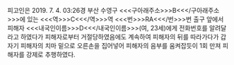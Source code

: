 피고인은 2019. 7. 4. 03:26경 부산 수영구 <<<구아래주소>>>B<<</구아래주소>>>에 있는 <<<역>>>C<<</역>>>역 <<<번>>>RA<<</번>>>번 출구 앞에서 피해자 <<<내국인이름>>>D<<</내국인이름>>>(여, 23세)에게 전화번호를 알려달라고 하였다가 피해자로부터 거절당하였음에도 계속하여 피해자의 뒤를 따라가다가 갑자기 피해자의 치마 밑으로 오른손을 집어넣어 피해자의 음부를 움켜잡듯이 1회 만져 피해자를 강제로 추행하였다.